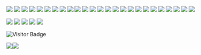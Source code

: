 [![](https://img.shields.io/badge/R-276DC3?style=for-the-badge&logo=r&logoColor=white)](https://github.com/Shall-We-Dance)
[![](https://img.shields.io/badge/Python-3776AB?style=for-the-badge&logo=python&logoColor=white)](https://github.com/Shall-We-Dance)
[![](https://img.shields.io/badge/Flask-ffffff?style=for-the-badge&logo=flask&logoColor=black)](https://github.com/Shall-We-Dance)
[![](https://img.shields.io/badge/HTML-E34F26?style=for-the-badge&logo=html5&logoColor=white)](https://github.com/Shall-We-Dance)
[![](https://img.shields.io/badge/CSS-1572B6?style=for-the-badge&logo=css3&logoColor=white)](https://github.com/Shall-We-Dance)
[![](https://img.shields.io/badge/Shell-4EAA25?style=for-the-badge&logo=gnu-bash&logoColor=white)](https://github.com/Shall-We-Dance)
[![](https://img.shields.io/badge/Markdown-000000?style=for-the-badge&logo=markdown&logoColor=white)](https://github.com/Shall-We-Dance)
[![](https://img.shields.io/badge/NGINX-009639?style=for-the-badge&logo=nginx&logoColor=white)](https://github.com/Shall-We-Dance)
[![](https://img.shields.io/badge/Docker-2CA5E0?style=for-the-badge&logo=docker&logoColor=white)](https://github.com/Shall-We-Dance)
[![](https://img.shields.io/badge/Conda-342B029?&style=for-the-badge&logo=anaconda&logoColor=white)](https://github.com/Shall-We-Dance)
[![](https://img.shields.io/badge/VS%20Code-0078D4?style=for-the-badge&logo=visual%20studio%20code&logoColor=white)](https://github.com/Shall-We-Dance)
[![](https://img.shields.io/badge/RStudio-75AADB?style=for-the-badge&logo=rstudio&logoColor=white)](https://github.com/Shall-We-Dance)
[![](https://img.shields.io/badge/AI-FF9A00?&style=for-the-badge&logo=Adobe%20Illustrator&logoColor=white)](https://github.com/Shall-We-Dance)
[![](https://img.shields.io/badge/Jellyfin-00A4DC?&style=for-the-badge&logo=Jellyfin&logoColor=white)](https://github.com/Shall-We-Dance)
[![](https://img.shields.io/badge/Cloudflare-F38020?&style=for-the-badge&logo=Cloudflare&logoColor=white)](https://github.com/Shall-We-Dance)
[![](https://img.shields.io/badge/Overleaf-47A141?&style=for-the-badge&logo=Overleaf&logoColor=white)](https://github.com/Shall-We-Dance)
[![](https://img.shields.io/badge/Ubuntu-E95420?style=for-the-badge&logo=ubuntu&logoColor=white)](https://github.com/Shall-We-Dance)
[![](https://img.shields.io/badge/mac%20os-000000?style=for-the-badge&logo=apple&logoColor=white)](https://github.com/Shall-We-Dance)
[![](https://img.shields.io/badge/Windows-0067B8?style=for-the-badge&logo=windows%2011&logoColor=white)](https://github.com/Shall-We-Dance)
[![](https://img.shields.io/badge/Truenas-0095D5?style=for-the-badge&logo=truenas&logoColor=white)](https://github.com/Shall-We-Dance)
[![](https://img.shields.io/badge/Unraid-F15A2C?style=for-the-badge&logo=unraid&logoColor=white)](https://github.com/Shall-We-Dance)
[![](https://img.shields.io/badge/OpenWrt-00B5E2?style=for-the-badge&logo=OpenWrt&logoColor=white)](https://github.com/Shall-We-Dance)
[![](https://img.shields.io/badge/Raspberry%20Pi-A22846?style=for-the-badge&logo=Raspberry%20Pi&logoColor=white)](https://github.com/Shall-We-Dance)
[![](https://img.shields.io/badge/Google%20Scholar-4285F4?style=for-the-badge&logo=Google%20Scholar&logoColor=white)](https://scholar.google.com/citations?user=GFkNo_IAAAAJ)
[![](https://img.shields.io/badge/arXiv-B31B1B?style=for-the-badge&logo=arXiv&logoColor=white)](https://github.com/Shall-We-Dance)

[![](https://img.shields.io/badge/Minecraft-62B47A?style=for-the-badge&logo=Minecraft&logoColor=white)](https://github.com/Shall-We-Dance)
[![](https://img.shields.io/badge/Bilibili-00A1D6?style=for-the-badge&logo=Bilibili&logoColor=white)](https://github.com/Shall-We-Dance)
[![](https://img.shields.io/badge/Steam-000000?style=for-the-badge&logo=Steam&logoColor=white)](https://github.com/Shall-We-Dance)
[![](https://img.shields.io/badge/Switch-E60012?style=for-the-badge&logo=Nintendo%20Switch&logoColor=white)](https://github.com/Shall-We-Dance)
[![](https://img.shields.io/badge/Counter_Strike-000000?style=for-the-badge&logo=counter-strike&logoColor=white)](https://github.com/Shall-We-Dance)

![Visitor Badge](https://komarev.com/ghpvc/?color=8F63E9&username=Shall-We-Dance&style=for-the-badge)

<img src="https://github-readme-stats.vercel.app/api?username=Shall-We-Dance&show_icons=true&hide=issues,contribs&icon_color=5B13EC&hide_border=true&theme=transparent&title_color=5B13EC&text_color=8F63E9&count_private=true"><img src="https://github-readme-stats.vercel.app/api/top-langs/?username=Shall-We-Dance&hide=TeX&layout=compact&hide_border=true&theme=transparent&title_color=5B13EC&text_color=8F63E9">
